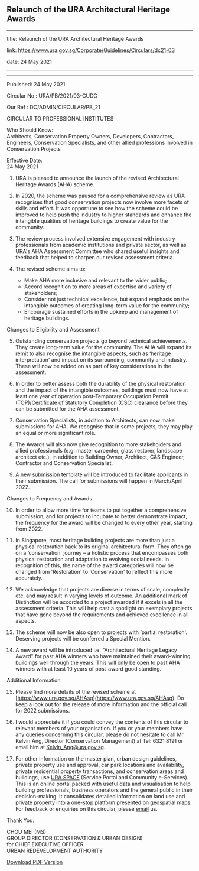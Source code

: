 ## Relaunch of the URA Architectural Heritage Awards

---

title: Relaunch of the URA Architectural Heritage Awards

link: https://www.ura.gov.sg/Corporate/Guidelines/Circulars/dc21-03

date: 24 May 2021

---

---

Published: 24 May 2021

Circular No : URA/PB/2021/03-CUDG

Our Ref : DC/ADMIN/CIRCULAR/PB_21

CIRCULAR TO PROFESSIONAL INSTITUTES

Who Should Know:  
Architects, Conservation Property Owners, Developers, Contractors, Engineers, Conservation Specialists, and other allied professions involved in Conservation Projects

Effective Date:  
24 May 2021

1.  URA is pleased to announce the launch of the revised Architectural Heritage Awards (AHA) scheme.

2.  In 2020, the scheme was paused for a comprehensive review as URA recognises that good conservation projects now involve more facets of skills and effort. It was opportune to see how the scheme could be improved to help push the industry to higher standards and enhance the intangible qualities of heritage buildings to create value for the community.

3.  The review process involved extensive engagement with industry professionals from academic institutions and private sector, as well as URA's AHA Assessment Committee who shared useful insights and feedback that helped to sharpen our revised assessment criteria.

4.  The revised scheme aims to:

    - Make AHA more inclusive and relevant to the wider public;
    - Accord recognition to more areas of expertise and variety of stakeholders;
    - Consider not just technical excellence, but expand emphasis on the intangible outcomes of creating long-term value for the community;
    - Encourage sustained efforts in the upkeep and management of heritage buildings.

Changes to Eligibility and Assessment

5.  Outstanding conservation projects go beyond technical achievements. They create long-term value for the community. The AHA will expand its remit to also recognise the intangible aspects, such as ‘heritage interpretation' and impact on its surrounding, community and industry. These will now be added on as part of key considerations in the assessment.

6.  In order to better assess both the durability of the physical restoration and the impact of the intangible outcomes, buildings must now have at least one year of operation post-Temporary Occupation Permit (TOP)/Certificate of Statutory Completion (CSC) clearance before they can be submitted for the AHA assessment.

7.  Conservation Specialists, in addition to Architects, can now make submissions for AHA. We recognise that in some projects, they may play an equal or more significant role.

8.  The Awards will also now give recognition to more stakeholders and allied professionals (e.g. master carpenter, glass restorer, landscape architect etc.), in addition to Building Owner, Architect, C&S Engineer, Contractor and Conservation Specialist.

9.  A new submission template will be introduced to facilitate applicants in their submission. The call for submissions will happen in March/April 2022.

Changes to Frequency and Awards

10. In order to allow more time for teams to put together a comprehensive submission, and for projects to incubate to better demonstrate impact, the frequency for the award will be changed to every other year, starting from 2022.

11. In Singapore, most heritage building projects are more than just a physical restoration back to its original architectural form. They often go on a ‘conservation' journey – a holistic process that encompasses both physical restoration and adaptation to evolving social needs. In recognition of this, the name of the award categories will now be changed from ‘Restoration' to ‘Conservation' to reflect this more accurately.

12. We acknowledge that projects are diverse in terms of scale, complexity etc. and may result in varying levels of outcome. An additional mark of Distinction will be accorded to a project awarded if it excels in all the assessment criteria. This will help cast a spotlight on exemplary projects that have gone beyond the requirements and achieved excellence in all aspects.

13. The scheme will now be also open to projects with ‘partial restoration'. Deserving projects will be conferred a Special Mention.

14. A new award will be introduced i.e. "Architectural Heritage Legacy Award" for past AHA winners who have maintained their award-winning buildings well through the years. This will only be open to past AHA winners with at least 10 years of post-award good standing.

Additional Information

15. Please find more details of the revised scheme at [https://www.ura.gov.sg/AHAsg](https://www.ura.gov.sg/AHAsg). Do keep a look out for the release of more information and the official call for 2022 submissions.

16. I would appreciate it if you could convey the contents of this circular to relevant members of your organisation. If you or your members have any queries concerning this circular, please do not hesitate to call Mr Kelvin Ang, Director (Conservation Management) at Tel: 6321 8191 or email him at [Kelvin_Ang@ura.gov.sg](https://www.ura.gov.sgmailto:Kelvin_Ang@ura.gov.sg).

17. For other information on the master plan, urban design guidelines, private property use and approval, car park locations and availability, private residential property transactions, and conservation areas and buildings, use [URA SPACE](https://www.ura.gov.sg/maps/) (Service Portal and Community e-Services). This is an online portal packed with useful data and visualisation to help building professionals, business operators and the general public in their decision-making. It consolidates detailed information on land use and private property into a one-stop platform presented on geospatial maps. For feedback or enquiries on this circular, please [email](https://www.ura.gov.sg/feedbackWeb/contactus_feedback.jsp) us.

Thank You.

CHOU MEI (MS)  
GROUP DIRECTOR (CONSERVATION & URBAN DESIGN)  
for CHIEF EXECUTIVE OFFICER  
URBAN REDEVELOPMENT AUTHORITY



[Download PDF Version](https://www.ura.gov.sg/services/download_file.aspx?f={A2F4C688-D943-4212-BA26-6A7BDA409190})
